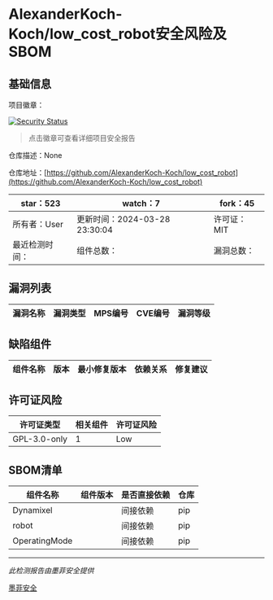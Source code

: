 # AlexanderKoch-Koch/low_cost_robot安全风险及SBOM

## 基础信息

项目徽章：

[![Security Status](https://www.murphysec.com/platform3/v31/badge/1773781333066088448.svg)](https://www.murphysec.com/console/report/1773420180173303809/1773781333066088448)

> 点击徽章可查看详细项目安全报告

仓库描述：None

仓库地址：[https://github.com/AlexanderKoch-Koch/low_cost_robot](https://github.com/AlexanderKoch-Koch/low_cost_robot)

| star：523 | watch：7 | fork：45 |
| ----------- | -------------- | ------------ |
| 所有者：User | 更新时间：2024-03-28 23:30:04 | 许可证：MIT |
| 最近检测时间： | 组件总数： | 漏洞总数： |




## 漏洞列表

| 漏洞名称 | 漏洞类型 | MPS编号 | CVE编号 | 漏洞等级 |
| ------- | ------ | ------- | ------ | ----- |





## 缺陷组件

| 组件名称 | 版本 | 最小修复版本 | 依赖关系 | 修复建议 |
| -------- | ---- | ------------ | -------- | -------- |





## 许可证风险

| 许可证类型 | 相关组件 | 许可证风险 |
| ---------- | -------- | ---------- |
|GPL-3.0-only|1|Low|




## SBOM清单

| 组件名称 | 组件版本 | 是否直接依赖 | 仓库 |
| -------- | -------- | ------------ | ---- |
|Dynamixel||间接依赖|pip|
|robot||间接依赖|pip|
|OperatingMode||间接依赖|pip|


------

*此检测报告由墨菲安全提供*

[墨菲安全](www.murphysec.com)